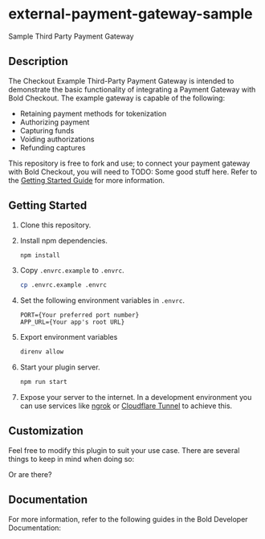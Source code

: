# external-payment-gateway-sample

Sample Third Party Payment Gateway

## Description

The Checkout Example Third-Party Payment Gateway is intended to demonstrate the basic functionality of integrating a Payment Gateway with Bold Checkout. The example gateway is capable of the following:

- Retaining payment methods for tokenization
- Authorizing payment
- Capturing funds
- Voiding authorizations
- Refunding captures

This repository is free to fork and use; to connect your payment gateway with Bold Checkout, you will need to TODO: Some good stuff here. Refer to the [Getting Started Guide](https://developer.boldcommerce.com/default/guides/checkout/plugins/getting-started) for more information.

## Getting Started

1. Clone this repository.

2. Install npm dependencies.

   ```sh
   npm install
   ```

3. Copy `.envrc.example` to `.envrc`.

   ```sh
   cp .envrc.example .envrc
   ```

4. Set the following environment variables in `.envrc`.

   ```.env
   PORT={Your preferred port number}
   APP_URL={Your app's root URL}
   ```

5. Export environment variables

   ```sh
   direnv allow
   ```

6. Start your plugin server.

   ```sh
   npm run start
   ```

7. Expose your server to the internet. In a development environment you can use services like [ngrok](https://ngrok.com/) or [Cloudflare Tunnel](https://blog.cloudflare.com/tunnel-for-everyone/) to achieve this.

## Customization

Feel free to modify this plugin to suit your use case. There are several things to keep in mind when doing so:

Or are there?

## Documentation

For more information, refer to the following guides in the Bold Developer Documentation:

